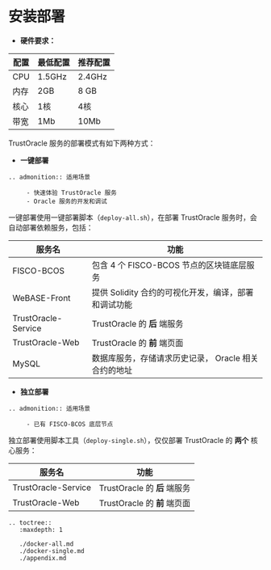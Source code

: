 # 安装部署

* **硬件要求：** 

| 配置 | 最低配置 | 推荐配置 |
| ---- | -------- | -------- |
| CPU  | 1.5GHz   | 2.4GHz   |
| 内存 | 2GB      | 8 GB      |
| 核心 | 1核      | 4核      |
| 带宽 | 1Mb      | 10Mb     |

<!--TODO. 调整格式-->
TrustOracle 服务的部署模式有如下两种方式：

* **一键部署**

```eval_rst
.. admonition:: 适用场景

     - 快速体验 TrustOracle 服务
     - Oracle 服务的开发和调试
```

一键部署使用一键部署脚本（`deploy-all.sh`），在部署 TrustOracle 服务时，会自动部署依赖服务，包括：

| 服务名  | 功能  |
|---|---|
| FISCO-BCOS  |  包含 4 个 FISCO-BCOS 节点的区块链底层服务 |
|  WeBASE-Front | 提供 Solidity 合约的可视化开发，编译，部署和调试功能  |
|  TrustOracle-Service | TrustOracle 的 **后** 端服务  |
| TrustOracle-Web  | TrustOracle 的 **前** 端页面  |
| MySQL  |  数据库服务，存储请求历史记录， Oracle 相关合约的地址 |




* **独立部署**
```eval_rst
.. admonition:: 适用场景

     - 已有 FISCO-BCOS 底层节点
```

独立部署使用脚本工具（`deploy-single.sh`），仅仅部署 TrustOracle 的 **两个** 核心服务：

| 服务名  | 功能  |
|---|---|
|  TrustOracle-Service | TrustOracle 的 **后** 端服务  |
| TrustOracle-Web  | TrustOracle 的 **前** 端页面  |


```eval_rst
.. toctree::
   :maxdepth: 1

   ./docker-all.md
   ./docker-single.md
   ./appendix.md
   
```

